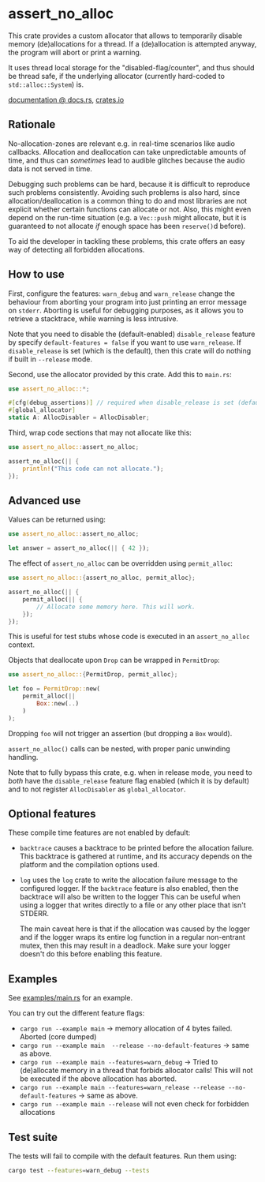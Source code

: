 assert_no_alloc
===============

This crate provides a custom allocator that allows to temporarily disable
memory (de)allocations for a thread. If a (de)allocation is attempted
anyway, the program will abort or print a warning.

It uses thread local storage for the "disabled-flag/counter", and thus
should be thread safe, if the underlying allocator (currently hard-coded
to `std::alloc::System`) is.

[documentation @ docs.rs](https://docs.rs/assert_no_alloc/1.1.0/assert_no_alloc/),
[crates.io](https://crates.io/crates/assert_no_alloc)

Rationale
---------

No-allocation-zones are relevant e.g. in real-time scenarios like audio
callbacks. Allocation and deallocation can take unpredictable amounts of
time, and thus can *sometimes* lead to audible glitches because the audio
data is not served in time.

Debugging such problems can be hard, because it is difficult to reproduce
such problems consistently. Avoiding such problems is also hard, since
allocation/deallocation is a common thing to do and most libraries are not
explicit whether certain functions can allocate or not. Also, this might
even depend on the run-time situation (e.g. a `Vec::push` might allocate,
but it is guaranteed to not allocate *if* enough space has been `reserve()`d
before).

To aid the developer in tackling these problems, this crate offers an easy
way of detecting all forbidden allocations.

How to use
----------

First, configure the features: `warn_debug` and `warn_release` change the
behaviour from aborting your program into just printing an error message
on `stderr`. Aborting is useful for debugging purposes, as it allows you
to retrieve a stacktrace, while warning is less intrusive.

Note that you need to disable the (default-enabled) `disable_release` feature
by specify `default-features = false` if you want to use `warn_release`. If
`disable_release` is set (which is the default), then this crate will do
nothing if built in `--release` mode.

Second, use the allocator provided by this crate. Add this to `main.rs`:

```rust
use assert_no_alloc::*;

#[cfg(debug_assertions)] // required when disable_release is set (default)
#[global_allocator]
static A: AllocDisabler = AllocDisabler;
```

Third, wrap code sections that may not allocate like this:

```rust
use assert_no_alloc::assert_no_alloc;

assert_no_alloc(|| {
	println!("This code can not allocate.");
});
```

Advanced use
------------

Values can be returned using:

```rust
use assert_no_alloc::assert_no_alloc;

let answer = assert_no_alloc(|| { 42 });
```

The effect of `assert_no_alloc` can be overridden using `permit_alloc`:

```rust
use assert_no_alloc::{assert_no_alloc, permit_alloc};

assert_no_alloc(|| {
	permit_alloc(|| {
		// Allocate some memory here. This will work.
	});
});
```

This is useful for test stubs whose code is executed in an `assert_no_alloc`
context.

Objects that deallocate upon `Drop` can be wrapped in `PermitDrop`:

```rust
use assert_no_alloc::{PermitDrop, permit_alloc};

let foo = PermitDrop::new(
    permit_alloc(||
        Box::new(..)
    )
);
```

Dropping `foo` will not trigger an assertion (but dropping a `Box` would).

`assert_no_alloc()` calls can be nested, with proper panic unwinding handling.

Note that to fully bypass this crate, e.g. when in release mode, you need to
*both* have the `disable_release` feature flag enabled (which it is by default)
and to not register `AllocDisabler` as `global_allocator`.

Optional features
-----------------

These compile time features are not enabled by default:

- `backtrace` causes a backtrace to be printed before the allocation failure.
  This backtrace is gathered at runtime, and its accuracy depends on the
  platform and the compilation options used.
- `log` uses the `log` crate to write the allocation failure message to the
  configured logger. If the `backtrace` feature is also enabled, then the
  backtrace will also be written to the logger This can be useful when using a
  logger that writes directly to a file or any other place that isn't STDERR.

  The main caveat here is that if the allocation was caused by the logger and if
  the logger wraps its entire log function in a regular non-entrant mutex, then
  this may result in a deadlock. Make sure your logger doesn't do this before
  enabling this feature.

Examples
--------

See [examples/main.rs](https://github.com/Windfisch/rust-assert-no-alloc/blob/master/examples/main.rs) for an example.

You can try out the different feature flags:

- `cargo run --example main` -> memory allocation of 4 bytes failed. Aborted (core dumped)
- `cargo run --example main  --release --no-default-features` -> same as above.
- `cargo run --example main --features=warn_debug` -> Tried to (de)allocate memory in a thread that forbids allocator calls! This will not be executed if the above allocation has aborted.
- `cargo run --example main --features=warn_release --release --no-default-features` -> same as above.
- `cargo run --example main --release` will not even check for forbidden allocations

Test suite
----------

The tests will fail to compile with the default features. Run them using:

```bash
cargo test --features=warn_debug --tests
```

